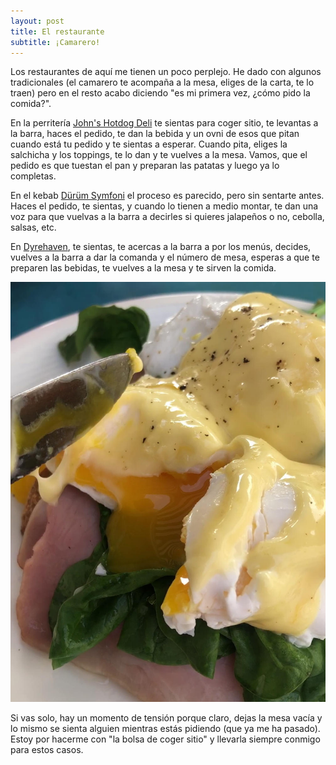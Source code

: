 ```yaml
---
layout: post
title: El restaurante
subtitle: ¡Camarero! 
---
```

Los restaurantes de aquí me tienen un poco perplejo. He dado con algunos tradicionales (el camarero te acompaña a la mesa, eliges de la carta, te lo traen) pero en el resto acabo diciendo "es mi primera vez, ¿cómo pido la comida?".

En la perritería [John's Hotdog Deli](https://www.facebook.com/Johns-Hotdog-deli-1692157194448311/) te sientas para coger sitio, te levantas a la barra, haces el pedido, te dan la bebida y un ovni de esos que pitan cuando está tu pedido y te sientas a esperar. Cuando pita, eliges la salchicha y los toppings, te lo dan y te vuelves a la mesa. Vamos, que el pedido es que tuestan el pan y preparan las patatas y luego ya lo completas.

En el kebab [Dürüm Symfoni](https://www.facebook.com/pages/D%C3%BCr%C3%BCm-Symfoni-N%C3%B8rrebrogade-104/845113362192071) el proceso es parecido, pero sin sentarte antes. Haces el pedido, te sientas, y cuando lo tienen a medio montar, te dan una voz para que vuelvas a la barra a decirles si quieres jalapeños o no, cebolla, salsas, etc.

En [Dyrehaven](http://www.dyrehavenkbh.dk/), te sientas, te acercas a la barra a por los menús, decides, vuelves a la barra a dar la comanda y el número de mesa, esperas a que te preparen las bebidas, te vuelves a la mesa y te sirven la comida. 

![Y dos huevos Benedict](/img/0015.JPG)

Si vas solo, hay un momento de tensión porque claro, dejas la mesa vacía y lo mismo se sienta alguien mientras estás pidiendo (que ya me ha pasado). Estoy por hacerme con "la bolsa de coger sitio" y llevarla siempre conmigo para estos casos.